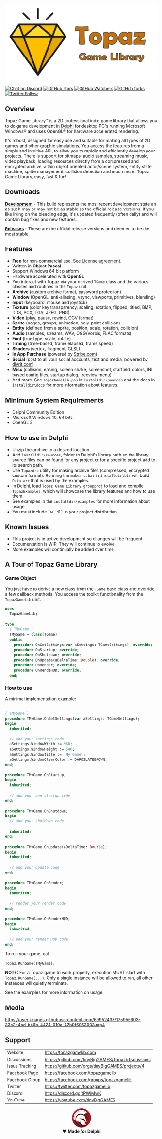 <a href="https://topazgamelibrary.com" target="_blank">![Topaz Logo](media/logo.png)</a>

[![Chat on Discord](https://img.shields.io/discord/754884471324672040.svg?logo=discord)](https://discord.gg/tPWjMwK) [![GitHub stars](https://img.shields.io/github/stars/tinyBigGAMES/Topaz?style=social)](https://github.com/tinyBigGAMES/Topaz/stargazers) [![GitHub Watchers](https://img.shields.io/github/watchers/tinyBigGAMES/Topaz?style=social)](https://github.com/tinyBigGAMES/Topaz/network/members) [![GitHub forks](https://img.shields.io/github/forks/tinyBigGAMES/Topaz?style=social)](https://github.com/tinyBigGAMES/Topaz/network/members)
[![Twitter Follow](https://img.shields.io/twitter/follow/topazgamelib?style=social)](https://twitter.com/topazgamelib)

## Overview
Topaz Game Library&trade; is a 2D professional indie game library that allows you to do game development in <a href="https://www.embarcadero.com/products/delphi" target="_blank">Delphi</a> for desktop PC's running Microsoft Windows® and uses OpenGL® for hardware accelerated rendering.

It's robust, designed for easy use and suitable for making all types of 2D games and other graphic simulations, You access the features from a simple and intuitive API, to allow you to rapidly and efficiently develop your projects. There is support for bitmaps, audio samples, streaming music, video playback, loading resources directly from a compressed and encrypted archive, a thin object oriented actor/scene system, entity state machine, sprite management, collision detection and much more. Topaz Game Library, easy, fast & fun!

## Downloads
<a href="https://github.com/tinyBigGAMES/Topaz/archive/refs/heads/main.zip" target="_blank">**Development**</a> - This build represents the most recent development state an as such may or may not be as stable as the official release versions. If you like living on the bleeding edge, it's updated frequently (often daily) and will contain bug fixes and new features.

<a href="https://github.com/tinyBigGAMES/Topaz/releases" target="_blank">**Releases**</a> - These are the official release versions and deemed to be the most stable.

## Features
- **Free** for non-commercial use. See <a href="https://github.com/tinyBigGAMES/Topaz/blob/main/LICENSE" target="_blank">License agreement</a>.
- Written in **Object Pascal**
- Support Windows 64 bit platform
- Hardware accelerated with **OpenGL**
- You interact with Topaz via your derived `TGame` class and the various classes and routines in the `Topaz` unit.
- **Archive** (custom archive format, password protection)
- **Window** (OpenGL, anti-aliasing, vsync, viewports, primitives, blending)
- **Input** (keyboard, mouse and joystick)
- **Texture** (color key transparency, scaling, rotation, flipped, titled,  BMP, DDS, PCX, TGA, JPEG, PNG)
- **Video** (play, pause, rewind, OGV format)
- **Sprite** (pages, groups, animation, poly-point collision)
- **Entity** (defined from a sprite, position, scale, rotation, collision)
- **Audio** (samples, streams, WAV, OGG/Vorbis, FLAC formats)
- **Font** (true type, scale, rotate)
- **Timing** (time-based, frame elapsed, frame speed)
- **Shaders** (vertex, fragment, GLSL)
- **In App Purchase** (powered by <a href="https://stripe.com" target="_blank">Stripe.com</a>)
- **Social** (post to all your social accounts, text and media, powered by <a href="https://dlvrit.com/" target="_blank">dlvrit.com</a>)
- **Misc** (collision, easing, screen shake, screenshot, starfield, colors, INI based config files, startup dialog, treeview menu)
- And more. See `TopazGameLib.pas` in `installdir\sources` and the docs in `installdir\docs` for more information about features.

## Minimum System Requirements
- Delphi Community Edition
- Microsoft Windows 10, 64 bits
- OpenGL 3

## How to use in Delphi
- Unzip the archive to a desired location.
- Add `installdir\sources`, folder to Delphi's library path so the library source files can be found for any project or for a specific project add to its search path.
- Use `TopazArc` utility for making archive files (compressed, encrypted custom format). Running the `makearc.bat` in `installdir\bin` will build `Data.arc` that is used by the examples.
- In Delphi, load `Topaz Game Library.groupproj` to load and compile `TopazExamples`, which will showcase the library features and how to use them.
- See examples in the `installdir\examples` for more information about usage.
- You must include `TGL.dll` in your project distribution.

## Known Issues
- This project is in active development so changes will be frequent 
- Documentation is WIP. They will continue to evolve
- More examples will continually be added over time

## A Tour of Topaz Game Library
### Game Object
You just have to derive a new class from the `TGame` base class and override a few callback methods. You access the toolkit functionality from the `TopazGameLib` unit.
```pascal
uses
  TopazGameLib;

type
  { TMyGame }
  TMyGame = class(TGame)
  public
    procedure OnGetSettings(var aSettings: TGameSettings); override;
    procedure OnStartup; override;
    procedure OnShutdown; override;
    procedure OnUpdate(aDeltaTime: Double); override;
    procedure OnRender; override;
    procedure OnRendeHUD; override;
  end;
```
### How to use
A minimal implementation example:
```pascal

{ TMyGame }
procedure TMyGame.OnGetSettings(var aSettings: TGameSettings);
begin
  inherited;
  
  // add your settings code  
  aSettings.WindowWidth := 960;
  aSettings.WindowHeight := 540;
  aSettings.WindowTitle := 'My Game';
  aSettings.WindowClearColor := DARKSLATEBROWN;  
end;

procedure TMyGame.OnStartup;
begin
  inherited;
  
  // add your own startup code
end;

procedure TMyGame.OnShutdown;
begin
  // add your shutdown code
  
  inherited;
end;

procedure TMyGame.OnUpdate(aDeltaTime: Double);
begin
  inherited;
  
  // add your update code
end;

procedure TMyGame.OnRender;
begin
  inherited;
  
  // render your render code
end;

procedure TMyGame.OnRenderHUD;
begin
  inherited;
  
  // add your render HUD code 
end;
```
To run your game, call
```pascal
Topaz.RunGame(TMyGame);
```
**NOTE:** For a Topaz game to work properly, execution MUST start with `Topaz.RunGame(...)`. Only a single instance will be allowed to run, all other instances will quietly terminate.

See the examples for more information on usage.

## Media


https://user-images.githubusercontent.com/69952438/175956603-33c2e4bd-bb6b-4424-910c-47b9f6063903.mp4



## Support
<table>
<tbody>
	<tr>
		<td>Website</td>
		<td><a href="https://topazgamelib.com">https://topazgamelib.com</a></td>
	</tr>
	<tr>
		<td>Discussions</td>
		<td><a href="https://github.com/tinyBigGAMES/Topaz/discussions">https://github.com/tinyBigGAMES/Topaz/discussions</a></td>
	</tr>
	<tr>
		<td>Issue Tracking</td>
		<td><a href="https://github.com/orgs/tinyBigGAMES/projects/4">https://github.com/orgs/tinyBigGAMES/projects/4</a></td>
	</tr>
	<tr>
		<td>Facebook Page</td>
		<td><a href="https://facebook.com/topazgamelib">https://facebook.com/topazgamelib</a></td>
	</tr>
		<tr>
		<td>Facebook Group</td>
		<td><a href="https://facebook.com/groups/topazgamelib">https://facebook.com/groups/topazgamelib</a></td>
	</tr>
	<tr>
		<td>Twitter</td>
		<td><a href="https://twitter.com/topazgamelib">https://twitter.com/topazgamelib</a></td>
	</tr>
	<tr>
		<td>Discord</td>
		<td><a href="https://discord.gg/tPWjMwK">https://discord.gg/tPWjMwK</a></td>
	</tr>
	<tr>
		<td>YouTube</td>
		<td><a href="https://vimeo.com/tinyBigGAMES">https://youtube.com/tinyBigGAMES</a></td>
	</tr>
</tbody>
</table>

<p align="center">
 <a href="https://www.embarcadero.com/products/delphi" target="_blank"><img src="media/delphi.png"></a><br/>
 ♥ <b>Made for Delphi</b>
</p>
